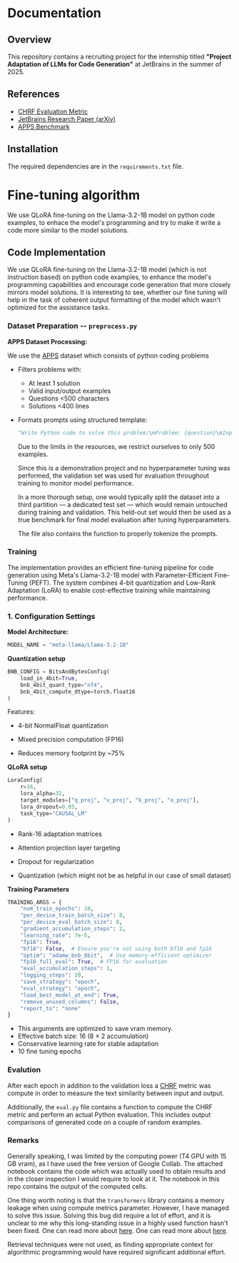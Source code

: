 # Documentation

## Overview
This repository contains a recruiting project for the internship titled **"Project Adaptation of LLMs for Code Generation"** at JetBrains in the summer of 2025.

## References
- [CHRF Evaluation Metric](https://huggingface.co/spaces/evaluate-metric/chrf)  
- [JetBrains Research Paper (arXiv)](https://arxiv.org/pdf/2406.11612)  
- [APPS Benchmark](https://arxiv.org/pdf/2105.09938)

## Installation
The required dependencies are in the ```requirements.txt``` file.

# Fine-tuning algorithm 
We use QLoRA fine-tuning on the Llama-3.2-1B model on python code examples, to enhace the model's programming and try to make it write a code more similar to the model solutions.



## Code Implementation
We use QLoRA fine-tuning on the Llama-3.2-1B model (which is not instruction based) on python code examples, to enhance the model's programming capabilities and encourage code generation that more closely mirrors model solutions.
It is interesting to see, whether our fine tuning will help in the task of coherent output formatting of the model which wasn't optimized for the assistance tasks.

### Dataset Preparation -- ```preprocess.py```
**APPS Dataset Processing:** 

We use the [APPS](https://arxiv.org/pdf/2105.09938) dataset which consists of python coding problems
- Filters problems with:
  - At least 1 solution
  - Valid input/output examples
  - Questions <500 characters
  - Solutions <400 lines
- Formats prompts using structured template:
  ```python
  "Write Python code to solve this problem:\nProblem: {question}\nInput: {input}\nOutput: {output}\nConstraints..." 
  ```
  Due to the limits in the resources, we restrict ourselves to only 500 examples.

  Since this is a demonstration project and no hyperparameter tuning was performed, the validation set was used for evaluation throughout training to monitor model performance.

  In a more thorough setup, one would typically split the dataset into a third partition — a dedicated test set — which would remain untouched during training and validation. This held-out set would then be used as a true benchmark for final model evaluation after tuning hyperparameters.


  The file also contains the function to properly tokenize the prompts.


### Training

The implementation provides an efficient fine-tuning pipeline for code generation using Meta's Llama-3.2-1B model with Parameter-Efficient Fine-Tuning (PEFT). The system combines 4-bit quantization and Low-Rank Adaptation (LoRA) to enable cost-effective training while maintaining performance.


### 1. Configuration Settings
**Model Architecture:**
```python
MODEL_NAME = "meta-llama/Llama-3.2-1B"
```
**Quantization setup**
```python
BNB_CONFIG = BitsAndBytesConfig(
    load_in_4bit=True,
    bnb_4bit_quant_type="nf4",
    bnb_4bit_compute_dtype=torch.float16
)
```
Features:
- 4-bit NormalFloat quantization

- Mixed precision computation (FP16)

- Reduces memory footprint by ~75%

**QLoRA setup**

```python
LoraConfig(
    r=16,
    lora_alpha=32,
    target_modules=["q_proj", "v_proj", "k_proj", "o_proj"],
    lora_dropout=0.05,
    task_type="CAUSAL_LM"
)
```

- Rank-16 adaptation matrices

- Attention projection layer targeting

- Dropout for regularization

- Quantization (which might not be as helpful in our case of small dataset)

**Training Parameters**

```python
TRAINING_ARGS = {
    "num_train_epochs": 10,
    "per_device_train_batch_size": 8,
    "per_device_eval_batch_size": 8,
    "gradient_accumulation_steps": 2,
    "learning_rate": 7e-5,
    "fp16": True,
    "bf16": False,  # Ensure you're not using both bf16 and fp16
    "optim": "adamw_bnb_8bit",  # Use memory-efficient optimizer
    "fp16_full_eval": True,  # FP16 for evaluation
    "eval_accumulation_steps": 1,
    "logging_steps": 20,
    "save_strategy": "epoch",
    "eval_strategy": "epoch",
    "load_best_model_at_end": True,
    "remove_unused_columns": False,
    "report_to": "none"
}
```
- This arguments are optimized to save vram memory.
- Effective batch size: 16 (8 × 2 accumulation)
- Conservative learning rate for stable adaptation
- 10 fine tuning epochs

### Evalution
After each epoch in addition to the validation loss a [CHRF](https://huggingface.co/spaces/evaluate-metric/chrf) metric was compute in order to measure the text similarity between input and output.

Additionally, the ```eval.py``` file contains a function to compute the CHRF metric and perform an actual Python evaluation. This includes output comparisons of generated code on a couple of random examples.

### Remarks

Generally speaking, I was limited by the computing power (T4 GPU with 15 GB vram), as I have used the free version of Google Collab.
The attached notebook contains the code which was actually used to obtain results and in the closer inspection I would require to look at it.
The notebook in this repo contains the output of the computed cells.

One thing worth noting is that the ```transformers``` library contains a memory leakage when using compute metrics parameter. However, I have managed to solve this issue.
Solving this bug did require a lot of effort, and it is unclear to me why this long-standing issue in a highly used function hasn't been fixed. 
One can read more about [here](https://discuss.huggingface.co/t/cuda-out-of-memory-when-using-trainer-with-compute-metrics/2941/16).
One can read more about [here](https://discuss.huggingface.co/t/cuda-out-of-memory-when-using-trainer-with-compute-metrics/2941/16).

Retrieval techniques were not used, as finding appropriate context for algorithmic programming would have required significant additional effort.